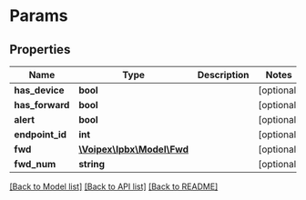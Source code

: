 # Params

## Properties
Name | Type | Description | Notes
------------ | ------------- | ------------- | -------------
**has_device** | **bool** |  | [optional] 
**has_forward** | **bool** |  | [optional] 
**alert** | **bool** |  | [optional] 
**endpoint_id** | **int** |  | [optional] 
**fwd** | [**\Voipex\Ipbx\Model\Fwd**](Fwd.md) |  | [optional] 
**fwd_num** | **string** |  | [optional] 

[[Back to Model list]](../../README.md#documentation-for-models) [[Back to API list]](../../README.md#documentation-for-api-endpoints) [[Back to README]](../../README.md)

